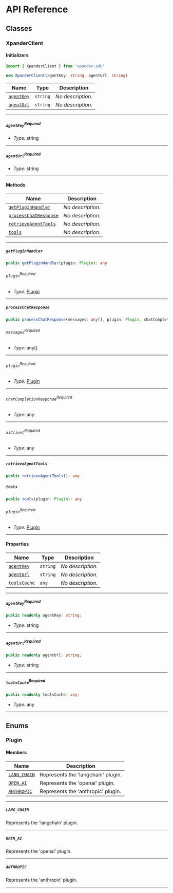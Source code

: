 # API Reference <a name="API Reference" id="api-reference"></a>



## Classes <a name="Classes" id="Classes"></a>

### XpanderClient <a name="XpanderClient" id="xpander-sdk.XpanderClient"></a>

#### Initializers <a name="Initializers" id="xpander-sdk.XpanderClient.Initializer"></a>

```typescript
import { XpanderClient } from 'xpander-sdk'

new XpanderClient(agentKey: string, agentUrl: string)
```

| **Name** | **Type** | **Description** |
| --- | --- | --- |
| <code><a href="#xpander-sdk.XpanderClient.Initializer.parameter.agentKey">agentKey</a></code> | <code>string</code> | *No description.* |
| <code><a href="#xpander-sdk.XpanderClient.Initializer.parameter.agentUrl">agentUrl</a></code> | <code>string</code> | *No description.* |

---

##### `agentKey`<sup>Required</sup> <a name="agentKey" id="xpander-sdk.XpanderClient.Initializer.parameter.agentKey"></a>

- *Type:* string

---

##### `agentUrl`<sup>Required</sup> <a name="agentUrl" id="xpander-sdk.XpanderClient.Initializer.parameter.agentUrl"></a>

- *Type:* string

---

#### Methods <a name="Methods" id="Methods"></a>

| **Name** | **Description** |
| --- | --- |
| <code><a href="#xpander-sdk.XpanderClient.getPluginHandler">getPluginHandler</a></code> | *No description.* |
| <code><a href="#xpander-sdk.XpanderClient.processChatResponse">processChatResponse</a></code> | *No description.* |
| <code><a href="#xpander-sdk.XpanderClient.retrieveAgentTools">retrieveAgentTools</a></code> | *No description.* |
| <code><a href="#xpander-sdk.XpanderClient.tools">tools</a></code> | *No description.* |

---

##### `getPluginHandler` <a name="getPluginHandler" id="xpander-sdk.XpanderClient.getPluginHandler"></a>

```typescript
public getPluginHandler(plugin: Plugin): any
```

###### `plugin`<sup>Required</sup> <a name="plugin" id="xpander-sdk.XpanderClient.getPluginHandler.parameter.plugin"></a>

- *Type:* <a href="#xpander-sdk.Plugin">Plugin</a>

---

##### `processChatResponse` <a name="processChatResponse" id="xpander-sdk.XpanderClient.processChatResponse"></a>

```typescript
public processChatResponse(messages: any[], plugin: Plugin, chatCompletionResponse: any, aiClient: any): any
```

###### `messages`<sup>Required</sup> <a name="messages" id="xpander-sdk.XpanderClient.processChatResponse.parameter.messages"></a>

- *Type:* any[]

---

###### `plugin`<sup>Required</sup> <a name="plugin" id="xpander-sdk.XpanderClient.processChatResponse.parameter.plugin"></a>

- *Type:* <a href="#xpander-sdk.Plugin">Plugin</a>

---

###### `chatCompletionResponse`<sup>Required</sup> <a name="chatCompletionResponse" id="xpander-sdk.XpanderClient.processChatResponse.parameter.chatCompletionResponse"></a>

- *Type:* any

---

###### `aiClient`<sup>Required</sup> <a name="aiClient" id="xpander-sdk.XpanderClient.processChatResponse.parameter.aiClient"></a>

- *Type:* any

---

##### `retrieveAgentTools` <a name="retrieveAgentTools" id="xpander-sdk.XpanderClient.retrieveAgentTools"></a>

```typescript
public retrieveAgentTools(): any
```

##### `tools` <a name="tools" id="xpander-sdk.XpanderClient.tools"></a>

```typescript
public tools(plugin: Plugin): any
```

###### `plugin`<sup>Required</sup> <a name="plugin" id="xpander-sdk.XpanderClient.tools.parameter.plugin"></a>

- *Type:* <a href="#xpander-sdk.Plugin">Plugin</a>

---


#### Properties <a name="Properties" id="Properties"></a>

| **Name** | **Type** | **Description** |
| --- | --- | --- |
| <code><a href="#xpander-sdk.XpanderClient.property.agentKey">agentKey</a></code> | <code>string</code> | *No description.* |
| <code><a href="#xpander-sdk.XpanderClient.property.agentUrl">agentUrl</a></code> | <code>string</code> | *No description.* |
| <code><a href="#xpander-sdk.XpanderClient.property.toolsCache">toolsCache</a></code> | <code>any</code> | *No description.* |

---

##### `agentKey`<sup>Required</sup> <a name="agentKey" id="xpander-sdk.XpanderClient.property.agentKey"></a>

```typescript
public readonly agentKey: string;
```

- *Type:* string

---

##### `agentUrl`<sup>Required</sup> <a name="agentUrl" id="xpander-sdk.XpanderClient.property.agentUrl"></a>

```typescript
public readonly agentUrl: string;
```

- *Type:* string

---

##### `toolsCache`<sup>Required</sup> <a name="toolsCache" id="xpander-sdk.XpanderClient.property.toolsCache"></a>

```typescript
public readonly toolsCache: any;
```

- *Type:* any

---



## Enums <a name="Enums" id="Enums"></a>

### Plugin <a name="Plugin" id="xpander-sdk.Plugin"></a>

#### Members <a name="Members" id="Members"></a>

| **Name** | **Description** |
| --- | --- |
| <code><a href="#xpander-sdk.Plugin.LANG_CHAIN">LANG_CHAIN</a></code> | Represents the 'langchain' plugin. |
| <code><a href="#xpander-sdk.Plugin.OPEN_AI">OPEN_AI</a></code> | Represents the 'openai' plugin. |
| <code><a href="#xpander-sdk.Plugin.ANTHROPIC">ANTHROPIC</a></code> | Represents the 'anthropic' plugin. |

---

##### `LANG_CHAIN` <a name="LANG_CHAIN" id="xpander-sdk.Plugin.LANG_CHAIN"></a>

Represents the 'langchain' plugin.

---


##### `OPEN_AI` <a name="OPEN_AI" id="xpander-sdk.Plugin.OPEN_AI"></a>

Represents the 'openai' plugin.

---


##### `ANTHROPIC` <a name="ANTHROPIC" id="xpander-sdk.Plugin.ANTHROPIC"></a>

Represents the 'anthropic' plugin.

---

